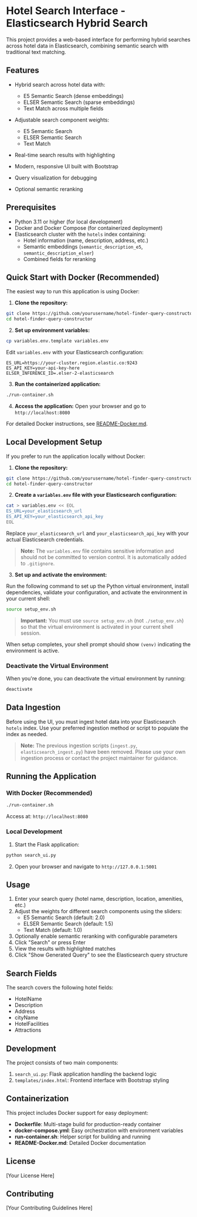 # Hotel Search Interface - Elasticsearch Hybrid Search

This project provides a web-based interface for performing hybrid searches across hotel data in Elasticsearch, combining semantic search with traditional text matching.

## Features

- Hybrid search across hotel data with:
  - E5 Semantic Search (dense embeddings)
  - ELSER Semantic Search (sparse embeddings)
  - Text Match across multiple fields

- Adjustable search component weights:
  - E5 Semantic Search
  - ELSER Semantic Search
  - Text Match

- Real-time search results with highlighting
- Modern, responsive UI built with Bootstrap
- Query visualization for debugging
- Optional semantic reranking

## Prerequisites

- Python 3.11 or higher (for local development)
- Docker and Docker Compose (for containerized deployment)
- Elasticsearch cluster with the `hotels` index containing:
  - Hotel information (name, description, address, etc.)
  - Semantic embeddings (`semantic_description_e5`, `semantic_description_elser`)
  - Combined fields for reranking

## Quick Start with Docker (Recommended)

The easiest way to run this application is using Docker:

1. **Clone the repository:**
```bash
git clone https://github.com/yourusername/hotel-finder-query-constructor.git
cd hotel-finder-query-constructor
```

2. **Set up environment variables:**
```bash
cp variables.env.template variables.env
```
Edit `variables.env` with your Elasticsearch configuration:
```env
ES_URL=https://your-cluster.region.elastic.co:9243
ES_API_KEY=your-api-key-here
ELSER_INFERENCE_ID=.elser-2-elasticsearch
```

3. **Run the containerized application:**
```bash
./run-container.sh
```

4. **Access the application:**
Open your browser and go to `http://localhost:8080`

For detailed Docker instructions, see [README-Docker.md](README-Docker.md).

## Local Development Setup

If you prefer to run the application locally without Docker:

1. **Clone the repository:**
```bash
git clone https://github.com/yourusername/hotel-finder-query-constructor.git
cd hotel-finder-query-constructor
```

2. **Create a `variables.env` file with your Elasticsearch configuration:**
```bash
cat > variables.env << EOL
ES_URL=your_elasticsearch_url
ES_API_KEY=your_elasticsearch_api_key
EOL
```
Replace `your_elasticsearch_url` and `your_elasticsearch_api_key` with your actual Elasticsearch credentials.

> **Note:** The `variables.env` file contains sensitive information and should not be committed to version control. It is automatically added to `.gitignore`.

3. **Set up and activate the environment:**

Run the following command to set up the Python virtual environment, install dependencies, validate your configuration, and activate the environment in your current shell:

```bash
source setup_env.sh
```

> **Important:** You must use `source setup_env.sh` (not `./setup_env.sh`) so that the virtual environment is activated in your current shell session.

When setup completes, your shell prompt should show `(venv)` indicating the environment is active.

### Deactivate the Virtual Environment

When you're done, you can deactivate the virtual environment by running:

```bash
deactivate
```

## Data Ingestion

Before using the UI, you must ingest hotel data into your Elasticsearch `hotels` index. Use your preferred ingestion method or script to populate the index as needed.

> **Note:** The previous ingestion scripts (`ingest.py`, `elasticsearch_ingest.py`) have been removed. Please use your own ingestion process or contact the project maintainer for guidance.

## Running the Application

### With Docker (Recommended)
```bash
./run-container.sh
```
Access at: `http://localhost:8080`

### Local Development
1. Start the Flask application:
```bash
python search_ui.py
```

2. Open your browser and navigate to `http://127.0.0.1:5001`

## Usage

1. Enter your search query (hotel name, description, location, amenities, etc.)
2. Adjust the weights for different search components using the sliders:
   - E5 Semantic Search (default: 2.0)
   - ELSER Semantic Search (default: 1.5)
   - Text Match (default: 1.0)
3. Optionally enable semantic reranking with configurable parameters
4. Click "Search" or press Enter
5. View the results with highlighted matches
6. Click "Show Generated Query" to see the Elasticsearch query structure

## Search Fields

The search covers the following hotel fields:
- HotelName
- Description
- Address
- cityName
- HotelFacilities
- Attractions

## Development

The project consists of two main components:

1. `search_ui.py`: Flask application handling the backend logic
2. `templates/index.html`: Frontend interface with Bootstrap styling

## Containerization

This project includes Docker support for easy deployment:

- **Dockerfile**: Multi-stage build for production-ready container
- **docker-compose.yml**: Easy orchestration with environment variables
- **run-container.sh**: Helper script for building and running
- **README-Docker.md**: Detailed Docker documentation

## License

[Your License Here]

## Contributing

[Your Contributing Guidelines Here] 